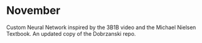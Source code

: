 # November
Custom Neural Network inspired by the 3B1B video and the Michael Nielsen Textbook. An updated copy of the Dobrzanski repo. 
